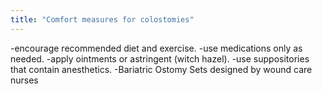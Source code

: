 ```yaml
---
title: "Comfort measures for colostomies"
---
```

-encourage recommended diet and exercise.
-use medications only as needed.
-apply ointments or astringent (witch hazel).
-use suppositories that contain anesthetics.
-Bariatric Ostomy Sets designed by wound care nurses

